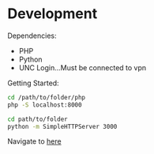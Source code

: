# Development

Dependencies:

 * PHP
 * Python
 * UNC Login...Must be connected to vpn


Getting Started:

```bash
cd /path/to/folder/php
php -S localhost:8000
```
```bash
cd path/to/folder
python -m SimpleHTTPServer 3000
```

Navigate to
[here](http://0.0.0.0:3000/templates/index.html)